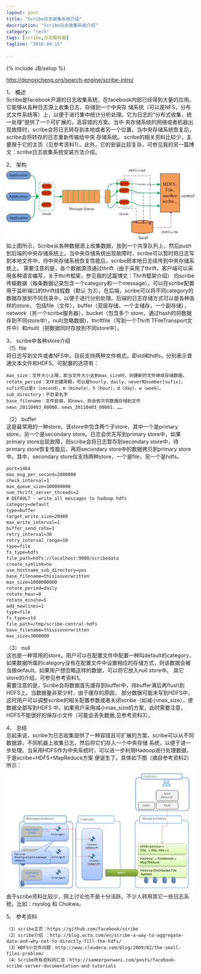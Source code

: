 ```yaml
---
layout: post
title: "Scribe日志收集系统介绍"
description: "Scribe日志收集系统介绍"
category: "tech"
tags: [scribe,日志服务器]
tagline: "2016-04-15"

---
```

{% include JB/setup %}

http://dongxicheng.org/search-engine/scribe-intro/
  
1、  概述  
Scribe是facebook开源的日志收集系统，在facebook内部已经得到大量的应用。它能够从各种日志源上收集日志，存储到一个中央存 储系统（可以是NFS，分布式文件系统等）上，以便于进行集中统计分析处理。它为日志的“分布式收集，统一处理”提供了一个可扩展的，高容错的方案。当中 央存储系统的网络或者机器出现故障时，scribe会将日志转存到本地或者另一个位置，当中央存储系统恢复后，scribe会将转存的日志重新传输给中央 存储系统。
scribe的相关资料比较少，主要限于它的主页（见参考资料1）。此外，它的安装比较复杂，可参见我的另一篇博文：scribe日志收集系统安装方法介绍。

2、 架构  
![](/images/scribe1.jpg)  
如上图所示，Scribe从各种数据源上收集数据，放到一个共享队列上，然后push到后端的中央存储系统上。当中央存储系统出现故障时，scribe可以暂时把日志写到本地文件中，待中央存储系统恢复性能后，scribe把本地日志续传到中央存储系统上。
需要注意的是，各个数据源须通过thrift（由于采用了thrift，客户端可以采用各种语言编写，关于thrift框架，参见我的这篇博文：Thrift框架介绍） 向scribe传输数据（每条数据记录包含一个category和一个message）。可以在scribe配置用于监听端口的thrift线程数（默认 为3）。在后端，scribe可以将不同category的数据存放到不同目录中，以便于进行分别处理。后端的日志存储方式可以是各种各样的store， 包括file（文件），buffer（双层存储，一个主储存，一个副存储），network（另一个scribe服务器），bucket（包含多个 store，通过hash的将数据存到不同store中），null(忽略数据)，thriftfile（写到一个Thrift TFileTransport文件中）和multi（把数据同时存放到不同store中）。

3、  scribe中各种store介绍  
（1）file  
将日志写到文件或者NFS中。目前支持两种文件格式，即std和hdfs，分别表示普通文本文件和HDFS。可配置的选项有：

	max_size：文件大小上限，即当文件大小达到max_size时，创建新的文件继续存储数据。
	rotate_period：文件创建周期，可以是hourly，daily，never和number[sufix]。sufix可以是s（second），m（minute），h（hour），d（day），w（week）。
	sub_directory：子目录名字
	base_filename：文件前缀，如news，则会依次将数据存储到文件news_20110403_00000，news_20110403_00001，……
	
（2） buffer  
这是最常用的一种store。该store中包含两个子store，其中一个是primary store，另一个是secondary store。日志会优先写到primary store中，如果primary store出现故障，则scribe会将日志暂存到secondary store中，待primary store恢复性能后，再将secondary store中的数据拷贝到primary store中。其中，secondary store仅支持两种store，一个是file，另一个是hdfs。

    port=1464
    max_msg_per_second=2000000
    check_interval=1
    max_queue_size=100000000
    num_thrift_server_threads=2
    # DEFAULT - write all messages to hadoop hdfs
    category=default
    type=buffer
    target_write_size=20480
    max_write_interval=1
    buffer_send_rate=1
    retry_interval=30
    retry_interval_range=10
    type=file
    fs_type=hdfs
    file_path=hdfs://localhost:9000/scribedata
    create_symlink=no
    use_hostname_sub_directory=yes
    base_filename=thisisoverwritten
    max_size=1000000000
    rotate_period=daily
    rotate_hour=0
    rotate_minute=5
    add_newlines=1
    type=file
    fs_type=std
    file_path=/tmp/scribe-central-hdfs
    base_filename=thisisoverwritten
    max_size=3000000

（3） null  
这也是一种常用的store。用户可以在配置文件中配置一种叫default的category，如果数据所属的category没有在配置文件中设置相应的存储方式，则该数据会被当做default。如果用户想忽略这样的数据，可以将它放入null store中。
其它store的介绍，可参见参考资料1。  
需要注意的是，Scribe会将数据首先缓存到buffer中，待buffer满后再flush到HDFS上。当数据量非常少时，由于缓存的原因， 部分数据可能未写到HDFS中，这时用户可以调整scribe的相关配置参数或者关闭scribe（如减小max_size），使数据全部写到HDFS 中。如果用户采用减小max_size的方案，此时需要注意，HDFS不能很好的保存小文件（可能会丢失数据,见参考资料3）。

4、  总结  
总起来说，scribe为日志收集提供了一种容错且可扩展的方案。scribe可以从不同数据源，不同机器上收集日志，然后将它们存入一个中央存储 系统，以便于进一步处理。当采用HDFS作为中央系统时，可以进一步利用Hadoop进行处理数据，于是scribe+HDFS+MapReduce方案 便诞生了。具体如下图（摘自参考资料2）所示：  
![](/images/scribe2.png)  
由于scribe资料比较少，网上讨论也不是十分活跃，不少人转用其它一些日志系统，比如：rsyslog 和 Chukwa。

5、  参考资料

	（1）scribe主页：https://github.com/facebook/scribe
	（2）scribe介绍 ：http://blog.octo.com/en/scribe-a-way-to-aggregate-data-and-why-not-to-directly-fill-the-hdfs/
	（3）HDFS小文件问题：http://www.cloudera.com/blog/2009/02/the-small-files-problem/
	（4）Scribe所有资料的汇总：http://sameerparwani.com/posts/facebook-scribe-server-documentation-and-tutorials

